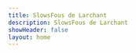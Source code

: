 ```yaml
---
title: SlowsFous de Larchant
description: SlowsFous de Larchant
showHeader: false
layout: home
---
```

